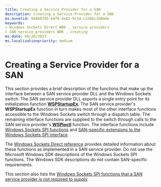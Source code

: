 ```yaml
---
title: Creating a Service Provider for a SAN
description: Creating a Service Provider for a SAN
ms.assetid: 848b6fd5-64f8-4e62-9c54-c23bbc3d9ede
keywords:
- Windows Sockets Direct WDK , service providers
- SAN service providers WDK , creating
ms.date: 04/20/2017
ms.localizationpriority: medium
---
```


# Creating a Service Provider for a SAN





This section provides a brief description of the functions that make up the interface between a SAN service provider DLL and the Windows Sockets switch. The SAN service provider DLL exports a single entry point for its initialization function [**WSPStartupEx**](https://msdn.microsoft.com/library/windows/hardware/ff566321). The SAN service provider's **WSPStartupEx** function in turn makes most of the other interface functions accessible to the Windows Sockets switch through a dispatch table. The remaining interface functions are supplied to the switch through calls to the SAN service provider's [**WSPIoctl**](https://msdn.microsoft.com/library/windows/hardware/ff566296) function. The interface functions include [Windows Sockets SPI functions](windows-sockets-spi-functions-required-for-sans.md) and [SAN-specific extensions to the Windows Sockets SPI interface](windows-sockets-spi-extensions-for-sans.md).

The [Windows Sockets Direct reference](https://msdn.microsoft.com/library/windows/hardware/ff565857) provides detailed information about these functions as implemented in a SAN service provider. Do not use the Microsoft Windows SDK descriptions of the Windows Sockets SPI functions. The Windows SDK descriptions do not contain SAN-specific requirements.

This section also lists the [Windows Sockets SPI functions that a SAN service provider is not required to supply](windows-sockets-spi-functions-not-required-for-sans.md).

 

 





